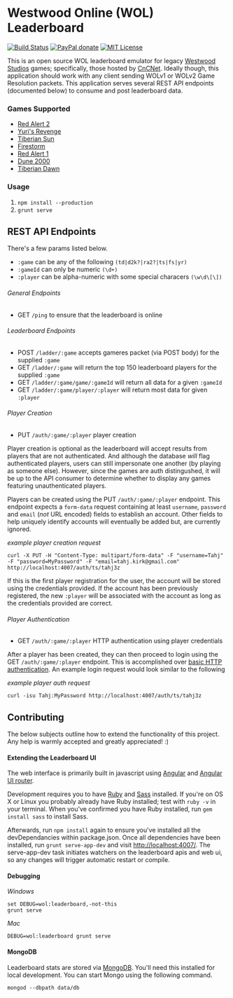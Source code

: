 # Westwood Online (WOL) Leaderboard
[![Build Status](https://travis-ci.org/sean3z/wol-ladder.svg?branch=develop)](https://travis-ci.org/sean3z/wol-ladder) [![PayPal donate](https://img.shields.io/badge/paypal-donate-yellow.svg)](https://www.paypal.com/cgi-bin/webscr?cmd=_donations&business=5PWNYVG8W7UFS&lc=US&item_name=Westwood%20Online%20leaderboard&currency_code=USD&bn=PP%2dDonationsBF%3abtn_donateCC_LG%2egif%3aNonHostedGuest) [![MIT License](https://img.shields.io/badge/license-MIT-blue.svg)](http://opensource.org/licenses/MIT)

This is an open source WOL leaderboard emulator for legacy [Westwood Studios](http://en.wikipedia.org/wiki/Westwood_Studios) games; specifically, those hosted by [CnCNet](http://cncnet.org). Ideally though, this application should work with any client sending WOLv1 or WOLv2 Game Resolution packets. This application serves several REST API endpoints (documented below) to consume and post leaderboard data.

### Games Supported
* [Red Alert 2](http://en.wikipedia.org/wiki/Command_%26_Conquer:_Red_Alert_2)
* [Yuri's Revenge](http://en.wikipedia.org/wiki/Command_%26_Conquer:_Yuri%27s_Revenge)
* [Tiberian Sun](http://en.wikipedia.org/wiki/Command_%26_Conquer:_Tiberian_Sun)
* [Firestorm](http://en.wikipedia.org/wiki/Command_%26_Conquer:_Tiberian_Sun#Firestorm)
* [Red Alert 1](http://en.wikipedia.org/wiki/Command_%26_Conquer:_Red_Alert)
* [Dune 2000](http://en.wikipedia.org/wiki/Dune_2000)
* [Tiberian Dawn](http://en.wikipedia.org/wiki/Command_%26_Conquer)

### Usage
1. `npm install --production`
2. `grunt serve`

## REST API Endpoints
There's a few params listed below.

* `:game` can be any of the following `(td|d2k?|ra2?|ts|fs|yr)`
* `:gameId` can only be numeric `(\d+)`
* `:player` can be alpha-numeric with some special characers `(\w\d\[\])`

###### General Endpoints
* GET `/ping` to ensure that the leaderboard is online

###### Leaderboard Endpoints
* POST `/ladder/:game` accepts gameres packet (via POST body) for the supplied `:game`
* GET `/ladder/:game` will return the top 150 leaderboard players for the supplied `:game`
* GET `/ladder/:game/game/:gameId` will return all data for a given `:gameId`
* GET `/ladder/:game/player/:player` will return most data for given `:player`

###### Player Creation
* PUT `/auth/:game/:player` player creation

Player creation is optional as the leaderboard will accept results from players that are not authenticated. And although the database _will_ flag authenticated players, users can still impersonate one another (by playing as someone else). However, since the games are auth distingushed, it will be up to the API consumer to determine whether to display any games featuring unauthenticated players.

Players can be created using the PUT `/auth/:game/:player` endpoint. This endpoint expects a `form-data` request containing at least `username`, `password` and `email` (_not_ URL encoded) fields to establish an account. Other fields to help uniquely identify accounts will eventually be added but, are currently ignored.

_example player creation request_
```shell
curl -X PUT -H "Content-Type: multipart/form-data" -F "username=Tahj" -F "password=MyPassword" -F "email=tahj.kirk@gmail.com" http://localhost:4007/auth/ts/tahj3z
```

If this is the first player registration for the user, the account will be stored using the credentials provided. If the account has been previously registered, the new `:player` will be associated with the account as long as the credentials provided are correct.

###### Player Authentication
* GET `/auth/:game/:player` HTTP authentication using player credentials

After a player has been created, they can then proceed to login using the GET `/auth/:game/:player` endpoint. This is accomplished over [basic HTTP authentication](http://en.wikipedia.org/wiki/Basic_access_authentication). An example login request would look similar to the following

_example player auth request_
```shell
curl -isu Tahj:MyPassword http://localhost:4007/auth/ts/tahj3z
```

## Contributing
The below subjects outline how to extend the functionality of this project. Any help is warmly accepted and greatly appreciated! :)

#### Extending the Leaderboard UI
The web interface is primarily built in javascript using [Angular](https://angularjs.org/) and [Angular UI router](http://angular-ui.github.io/ui-router/site).

Development requires you to have [Ruby](http://www.ruby-lang.org/en/downloads/) and [Sass](http://sass-lang.com/download.html) installed. If you're on OS X or Linux you probably already have Ruby installed; test with `ruby -v` in your terminal. When you've confirmed you have Ruby installed, run `gem install sass` to install Sass.

Afterwards, run `npm install` again to ensure you've installed all the devDependancies within package.json. Once all dependencies have been installed, run `grunt serve-app-dev` and visit [http://localhost:4007/](http://localhost:4007/). The serve-app-dev task initiates watchers on the leaderboard apis and web ui, so any changes will trigger automatic restart or compile.

#### Debugging
_Windows_
```shell
set DEBUG=wol:leaderboard,-not-this
grunt serve
```

_Mac_
```shell
DEBUG=wol:leaderboard grunt serve
```

#### MongoDB
Leaderboard stats are stored via [MongoDB](https://www.mongodb.org/). You'll need this installed for local development. You can start Mongo using the following command.
```shell
mongod --dbpath data/db
```
